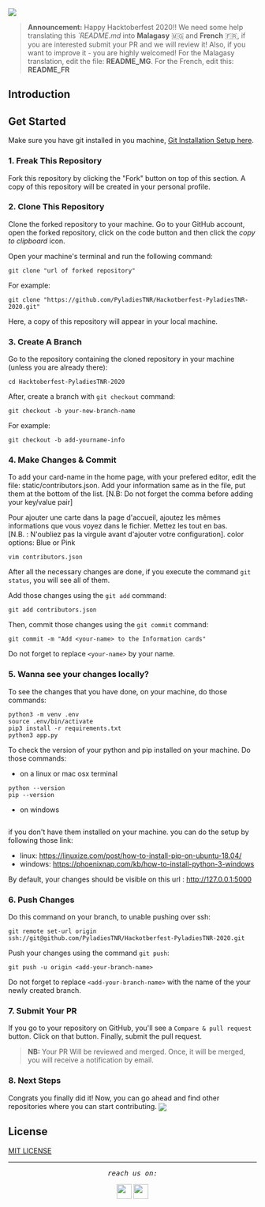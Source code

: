 <img height=auto width=auto src="https://github.com/Mahalinoro/Hackotberfest-PyladiesTNR-2020/blob/main/public/main.png">

> **Announcement:** Happy Hacktoberfest 2020!! We need some help translating this *`*README.md** into **Malagasy** :madagascar: and **French** :fr:, if you are interested submit your PR and we will review it! Also, if you want to improve it - you are highly welcomed! For the Malagasy translation, edit the file: **README_MG**. For the French, edit this: **README_FR** 

## Introduction

## Get Started
Make sure you have git installed in you machine, [Git Installation Setup here](https://help.github.com/articles/set-up-git/).

### 1. Freak This Repository
Fork this repository by clicking the "Fork" button on top of this section.
A copy of this repository will be created in your personal profile.

### 2. Clone This Repository
Clone the forked repository to your machine. Go to your GitHub account, open the forked repository, click on the code button and then click the _copy to clipboard_ icon.

Open your machine's terminal and run the following command:

```
git clone "url of forked repository"
```

For example:

```
git clone "https://github.com/PyladiesTNR/Hackotberfest-PyladiesTNR-2020.git"
```
Here, a copy of this repository will appear in your local machine.

### 3. Create A Branch
Go to the repository containing the cloned repository in your machine (unless you are already there):
```
cd Hacktoberfest-PyladiesTNR-2020
```

After, create a branch with `git checkout` command:

```
git checkout -b your-new-branch-name
```

For example:
```
git checkout -b add-yourname-info
```
### 4. Make Changes & Commit
To add your card-name in the home page, with your prefered editor, edit the
file: static/contributors.json. Add your information same as in the file, put them at the bottom of the list.  [N.B: Do not forget the comma before adding your key/value pair] 

Pour ajouter une carte dans la page d'accueil, ajoutez les mêmes informations que vous
voyez dans le fichier. Mettez les tout en bas.  
[N.B. : N'oubliez pas la virgule avant d'ajouter votre configuration].
color options: Blue or Pink



```
vim contributors.json
````
After all the necessary changes are done, if you execute the command `git status`, you will see all of them.

Add those changes using the `git add` command:

```
git add contributors.json
```
Then, commit those changes using the `git commit` command:

```
git commit -m "Add <your-name> to the Information cards"
```
Do not forget to replace `<your-name>` by your name.

### 5. Wanna see your changes locally?
To see the changes that you have done, on your machine, do those commands:
```
python3 -m venv .env
source .env/bin/activate
pip3 install -r requirements.txt
python3 app.py
```
To check the version of your python and pip installed on your machine. Do those
commands:
- on a linux or mac osx terminal
```
python --version
pip --version
```
- on windows
```
```
if you don't have them installed on your machine. you can do the setup by following those link:
- linux: https://linuxize.com/post/how-to-install-pip-on-ubuntu-18.04/
- windows: https://phoenixnap.com/kb/how-to-install-python-3-windows

By default, your changes should be visible on this url : http://127.0.0.1:5000 
### 6. Push Changes
Do this command on your branch, to unable pushing over ssh:
```
git remote set-url origin ssh://git@github.com/PyladiesTNR/Hackotberfest-PyladiesTNR-2020.git
```
Push your changes using the command `git push`:

```
git push -u origin <add-your-branch-name>
```

Do not forget to replace `<add-your-branch-name>` with the name of the your newly created branch.
### 7. Submit Your PR 
If you go to your repository on GitHub, you'll see a `Compare & pull request` button. Click on that button.
Finally, submit the pull request.
> **NB:** Your PR Will be reviewed and merged. Once, it will be merged, you will receive a notification by email.

### 8. Next Steps
Congrats you finally did it! Now, you can go ahead and find other repositories where you can start contributing.
<img align='center' height=auto width=auto src="https://media.giphy.com/media/3otPoS81loriI9sO8o/giphy.gif">

## License
[MIT LICENSE](https://github.com/PyladiesTNR/Hackotberfest-PyladiesTNR-2020/blob/main/LICENSE)


<hr></hr>      
<p align=center>
  <samp align=center><i>reach us on:</i></samp>
</p>

<p align=center>
  <a href="https://web.facebook.com/djangogirlsTNR"><img margin-right=20 height=30 width=30 src="https://github.com/Mahalinoro/Hackotberfest-PyladiesTNR-2020/blob/main/public/facebook.png"></a>
  <a href="https://twitter.com/PyladiesTNR"><img height=30 width=30 src="https://github.com/Mahalinoro/Hackotberfest-PyladiesTNR-2020/blob/main/public/twitterlight.png"></a>
</p>

